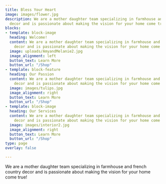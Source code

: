 ```yaml
---
title: Bless Your Heart
image: images/flower.jpg
description: We are a mother daughter team specializing in farmhouse and french country
  decor and is passionate about making the vision for your home come true!
blocks:
- template: block-image
  heading: Welcome!
  content: We are a mother daughter team specializing in farmhouse and french country
    decor and is passionate about making the vision for your home come true!
  image: uploads/AmyandMelanie2.jpg
  image_alignment: left
  button_text: Learn More
  button_url: "/Shop"
- template: block-feature
  heading: Our Passion
  content: We are a mother daughter team specializing in farmhouse and french country
    decor and is passionate about making the vision for your home come true!
  image: images/tulips.jpg
  image_alignment: right
  button_text: Learn More
  button_url: "/Shop"
- template: block-image
  heading: Our Services
  content: We are a mother daughter team specializing in farmhouse and french country
    decor and is passionate about making the vision for your home come true!
  image: images/interior2.jpg
  image_alignment: right
  button_text: Learn More
  button_url: "/Shop"
type: page
overlay: false

---
```

We are a mother daughter team specializing in farmhouse and french country decor and is passionate about making the vision for your home come true!